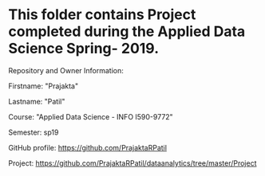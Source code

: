 # This folder contains Project completed during the Applied Data Science Spring- 2019.

Repository and Owner Information:

Firstname: "Prajakta"

Lastname: "Patil"

Course: "Applied Data Science - INFO I590-9772"

Semester: sp19

GitHub profile: https://github.com/PrajaktaRPatil

Project: https://github.com/PrajaktaRPatil/dataanalytics/tree/master/Project
